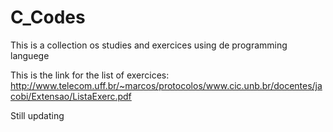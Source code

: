 # C_Codes
This is a collection os studies and exercices using de programming languege 

This is the link for the list of exercices:
http://www.telecom.uff.br/~marcos/protocolos/www.cic.unb.br/docentes/jacobi/Extensao/ListaExerc.pdf

Still updating
